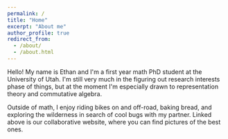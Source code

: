 ```yaml
---
permalink: /
title: "Home"
excerpt: "About me"
author_profile: true
redirect_from: 
  - /about/
  - /about.html
---
```


Hello! My name is Ethan and I'm a first year math PhD student at the University of Utah.
I'm still very much in the figuring out research interests phase of things, but at the moment I'm especially drawn to
representation theory and commutative algebra. 

Outside of math, I enjoy riding bikes on and off-road, baking bread, 
and exploring the wilderness in search of cool bugs with my partner. Linked above is our collaborative website, where
you can find pictures of the best ones.
